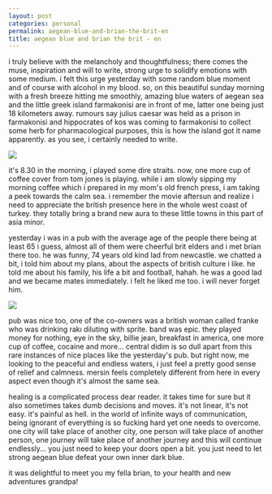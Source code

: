 ```yaml
---
layout: post
categories: personal
permalink: aegean-blue-and-brian-the-brit-en
title: aegean blue and brian the brit - en
---
```

i truly believe with the melancholy and thoughtfulness; there comes the muse, inspiration and will to write, strong urge to solidify emotions with some medium. i felt this urge yesterday with some random blue moment and of course with alcohol in my blood. so, on this beautiful sunday morning with a fresh breeze hitting me smoothly, amazing blue waters of aegean sea and the little greek island farmakonisi are in front of me, latter one being just 18 kilometers away. rumours say julius caesar was held as a prison in farmakonisi and hippocrates of kos was coming to farmakonisi to collect some herb for pharmacological purposes, this is how the island got it name apparently. as you see, i certainly needed to write.

![]({{site.baseurl}}/images/didim1.jpg)

it's 8.30 in the morning, i played some dire straits. now, one more cup of coffee cover from tom jones is playing. while i am slowly sipping my morning coffee which i prepared in my mom's old french press, i am taking a peek towards the calm sea. i remember the movie aftersun and realize i need to appreciate the british presence here in the whole west coast of turkey. they totally bring a brand new aura to these little towns in this part of asia minor.

yesterday i was in a pub with the average age of the people there being at least 65 i guess, almost all of them were cheerful brit elders and i met brian there too. he was funny, 74 years old kind lad from newcastle. we chatted a bit, i told him about my plans, about the aspects of british culture i like. he told me about his family, his life a bit and football, hahah. he was a good lad and we became mates immediately. i felt he liked me too. i will never forget him. 

![]({{site.baseurl}}/images/didim2.jpg)

pub was nice too, one of the co-owners was a british woman called franke who was drinking rakı diluting with sprite. band was epic. they played money for nothing, eye in the sky, billie jean, breakfast in america, one more cup of coffee, cocaine and more... central didim is so dull apart from this rare instances of nice places like the yesterday's pub. but right now, me looking to the peaceful and endless waters, i just feel a pretty good sense of relief and calmness. mersin feels completely different from here in every aspect even though it's almost the same sea. 

healing is a complicated process dear reader. it takes time for sure but it also sometimes takes dumb decisions and moves. it's not linear, it's not easy. it's painful as hell. in the world of infinite ways of communication, being ignorant of everything is so fucking hard yet one needs to overcome. one city will take place of another city, one person will take place of another person, one journey will take place of another journey and this will continue endlessly... you just need to keep your doors open a bit. you just need to let strong aegean blue defeat your own inner dark blue.

it was delightful to meet you my fella brian, to your health and new adventures grandpa!